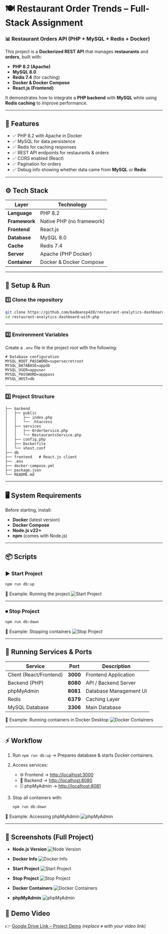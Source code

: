 # 🍽️ Restaurant Order Trends – Full-Stack Assignment

### 📊 Restaurant Orders API (PHP + MySQL + Redis + Docker)

This project is a **Dockerized REST API** that manages **restaurants** and **orders**, built with:

- **PHP 8.2 (Apache)**
- **MySQL 8.0**
- **Redis 7.4** (for caching)
- **Docker & Docker Compose**
- **React.js (Frontend)**

It demonstrates how to integrate a **PHP backend** with **MySQL** while using **Redis caching** to improve performance.  

---

## 📌 Features
- ✅ PHP 8.2 with Apache in Docker
- ✅ MySQL for data persistence
- ✅ Redis for caching responses
- ✅ REST API endpoints for restaurants & orders
- ✅ CORS enabled (React)
- ✅ Pagination for orders
- ✅ Debug info showing whether data came from **MySQL** or **Redis**

---

## ⚙️ Tech Stack

| Layer          | Technology         |
|----------------|--------------------|
| **Language**   | PHP 8.2            |
| **Framework**  | Native PHP (no framework) |
| **Frontend**   | React.js           |
| **Database**   | MySQL 8.0          |
| **Cache**      | Redis 7.4          |
| **Server**     | Apache (PHP Docker)|
| **Container**  | Docker & Docker Compose |

---

## 🚀 Setup & Run

### 1️⃣ Clone the repository
```bash
git clone https://github.com/badmansp420/restaurant-analytics-dashboard-with-php.git
cd restaurant-analytics-dashboard-with-php
````

---

### 2️⃣ Environment Variables

Create a `.env` file in the project root with the following:

```env
# Database configuration
MYSQL_ROOT_PASSWORD=supersecretroot
MYSQL_DATABASE=appdb
MYSQL_USER=appuser
MYSQL_PASSWORD=apppass
MYSQL_HOST=db
```

---

### 3️⃣ Project Structure

```plaintext
├── backend
│   ├── public
│   │   ├── index.php
│   │   └── .htaccess 
│   ├── services
│   │   ├── OrderService.php
│   │   └── RestaurantsService.php
│   ├── config.php
│   ├── Dockerfile
│   └── vhost.conf
├── db
├── frontend   # React.js client
├── .env
├── docker-compose.yml
├── package.json
└── README.md
```

---

## 🖥️ System Requirements

Before starting, install:

* **Docker** (latest version)
* **Docker Compose**
* **Node.js v22+**
* **npm** (comes with Node.js)

---

## 📦 Scripts

### ▶️ Start Project

```bash
npm run db:up
```

📸 Example: Running the project
![Start Project](./screenshots/start-project.png "Start Project")

---

### ⏹ Stop Project

```bash
npm run db:down
```

📸 Example: Stopping containers
![Stop Project](./screenshots/stop-project.png "Stop Project")


---

## 🔌 Running Services & Ports

| Service                 | Port     | Description            |
| ----------------------- | -------- | ---------------------- | 
| Client (React/Frontend) | **3000** | Frontend Application   | 
| Backend (PHP)           | **8080** | API / Backend Server   | 
| phpMyAdmin              | **8081** | Database Management UI | 
| Redis                   | **6379** | Caching Layer          | 
| MySQL Database          | **3306** | Main Database          | 

📸 Example: Running containers in Docker Desktop
![Docker Containers](https://i.ibb.co/fcTpy5r/Screenshot-2025-08-30-153516.png "Docker Containers")

---

## ⚡ Workflow

1. Run `npm run db:up` → Prepares database & starts Docker containers.
2. Access services:

   * 🌐 Frontend → [http://localhost:3000](http://localhost:3000)
   * 🔧 Backend → [http://localhost:8080](http://localhost:8080)
   * 🗄️ phpMyAdmin → [http://localhost:8081](http://localhost:8081)
3. Stop all containers with:

   ```bash
   npm run db:down
   ```

📸 Example: Accessing phpMyAdmin
![phpMyAdmin](./screenshots/phpMyAdmin.png "phpMyAdmin")

---

## 📸 Screenshots (Full Project)

- **Node.js Version**
  ![Node Version](./screenshots/node-version.png)

- **Docker Info**
  ![Docker Info](./screenshots/docker-info.png)

- **Start Project**
  ![Start Project](./screenshots/start-project.png)

- **Stop Project**
  ![Stop Project](./screenshots/stop-project.png)

- **Docker Containers**
  ![Docker Containers](https://i.ibb.co/fcTpy5r/Screenshot-2025-08-30-153516.png)

- **phpMyAdmin**
  ![phpMyAdmin](./screenshots/phpmyadmin.png)


## 🎥 Demo Video

👉 [Google Drive Link – Project Demo](#) *(replace `#` with your video link)*




